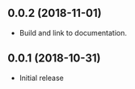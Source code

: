 ## 0.0.2 (2018-11-01)

- Build and link to documentation.

## 0.0.1 (2018-10-31)

- Initial release
